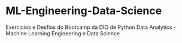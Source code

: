 # ML-Engineering-Data-Science
Exercicios e Desfios do Bootcamp da DIO de Python Data Analytics - Machine Learning Engineering e Data Science
